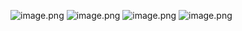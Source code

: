 ![image.png](https://upload-images.jianshu.io/upload_images/6634703-dd10614a4e46af17.png?imageMogr2/auto-orient/strip%7CimageView2/2/w/1240)
![image.png](https://upload-images.jianshu.io/upload_images/6634703-310f673975243137.png?imageMogr2/auto-orient/strip%7CimageView2/2/w/1240)
![image.png](https://upload-images.jianshu.io/upload_images/6634703-aa3a3c59df6de3f7.png?imageMogr2/auto-orient/strip%7CimageView2/2/w/1240)
![image.png](https://upload-images.jianshu.io/upload_images/6634703-2810ab7da5857da5.png?imageMogr2/auto-orient/strip%7CimageView2/2/w/1240)
